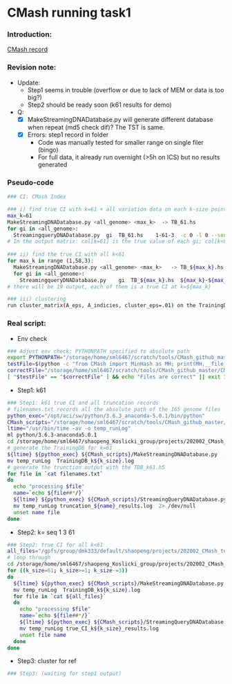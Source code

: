 # CMash running task1

### Introduction: 

[CMash record](https://github.com/ShaopengLiu1/PSU_Bioinformatics/blob/master/r3_Koslicki_group/CMash_record.md)



### Revision note:

- Update:
  - Step1 seems in trouble (overflow or due to lack of MEM or data is too big?)
  - Step2 should be ready soon (k61 results for demo)
- Q:
  - [x] MakeStreamingDNADatabase.py will generate different database when repeat (md5 check dif)? The TST is same.
  - [x] Errors: step1 record in folder
    - Code was manually tested for smaller range on single filer (bingo)
    - For full data, it already run overnight (>5h on ICS) but no results generated

### Pseudo-code

```bash
### CI: CMash Index

### i) find true CI with k=61 + all variation data on each k-size point
max_k=61
MakeStreamingDNADatabase.py <all_genome> <max_k>  -> TB_61.hs
for gi in <all_genome>:
  StreamingqueryDNADatabase.py	gi	TB_61.hs	1-61-3	-c 0 -l 0 --sensitive
# In the output matrix: col[k=61] is the true value of each gi; col[k<61] is the variation due to truncation
  
### ii) find the true CI with all k<61
for max_k in range (1,58,3):
  MakeStreamingDNADatabase.py <all_genome> <max_k>   -> TB_${max_k}.hs
  for gi in <all_genome>:
    StreamingqueryDNADatabase.py	gi	TB_${max_k}.hs	${max_k}-${max_k}-1	-c 0 -l 0 --sensitive
# there will be 19 output, each of them is a true CI at k=${max_k}

### iii) clustering
run cluster_matrix(A_eps, A_indicies, cluster_eps=.01) on the TrainingDatabase_{n}_k_60.h5
```



### Real script:

- Env check

```bash
### Adjust env check: PYTHONPATH specified to absolute path
export PYTHONPATH="/storage/home/sml6467/scratch/tools/CMash_github_master/CMash":$PYTHONPATH  #similar to $PATH, guide the dir where to look up executives
testFile=$(python -c "from CMash import MinHash as MH; print(MH.__file__)")
correctFile="/storage/home/sml6467/scratch/tools/CMash_github_master/CMash/CMash/MinHash.py"
[ "$testFile" == "$correctFile" ] && echo "Files are correct" || exit 1
```



- Step1: k61

```bash
### Step1: k61 true CI and all truncation records
# filenames.txt records all the absolute path of the 165 genome files
python_exec="/opt/aci/sw/python/3.6.3_anaconda-5.0.1/bin/python"
CMash_scripts="/storage/home/sml6467/scratch/tools/CMash_github_master/CMash/scripts"
ltime="/usr/bin/time -av -o temp_runLog"
ml python/3.6.3-anaconda5.0.1
cd /storage/home/sml6467/shaopeng_Koslicki_group/projects/202002_CMash_test/results/20200217_CMash_task1_trunction_kmer/step1_true_CI_k61_and_truncation_errors
# generate the TrainingDB for k=61
${ltime} ${python_exec} ${CMash_scripts}/MakeStreamingDNADatabase.py  -k ${k_size} -v filenames.txt TrainingDB_k${k_size}.h5
mv temp_runLog  TrainingDB_k${k_size}.log
# generate the trunction output with the TDB_k61.h5
for file in `cat filenames.txt`
do
  echo "processing $file"
  name=`echo ${file##*/}`
  ${ltime} ${python_exec} ${CMash_scripts}/StreamingQueryDNADatabase.py ${file} TrainingDB_k${k_size}.h5 truncation_${name}_results.csv 1-61-3 -v -c 0 -l 0 --sensitive
  mv temp_runLog truncation_${name}_results.log  2> /dev/null
  unset name file
done
```

- Step2: k= seq 1 3 61

```bash
### Step2: true CI for all k<61
all_files="/gpfs/group/dmk333/default/shaopeng/projects/202002_CMash_test/results/20200217_CMash_task1_trunction_kmer/step1_true_CI_k61_and_truncation_errors/filenames.txt"
# loop through
cd /storage/home/sml6467/shaopeng_Koslicki_group/projects/202002_CMash_test/results/20200217_CMash_task1_trunction_kmer/step2_true_CI_for_all_short_k_mers
for ((k_size=61; k_size>=1; k_size-=3))
do
  ${ltime} ${python_exec} ${CMash_scripts}/MakeStreamingDNADatabase.py  -k ${k_size} -v ${all_files} TrainingDB_k${k_size}.h5
  mv temp_runLog  TrainingDB_k${k_size}.log
  for file in `cat ${all_files}`
  do
    echo "processing $file"
    name=`echo ${file##*/}`
    ${ltime} ${python_exec} ${CMash_scripts}/StreamingQueryDNADatabase.py ${file} TrainingDB_k${k_size}.h5 true_CI_k${k_size}_${name}_results.csv ${k_size}-${k_size}-1 -v -c 0 -l 0 --sensitive
    mv temp_runLog true_CI_k${k_size}_results.log 
    unset file name
  done
done 
```

- Step3: cluster for ref

```bash
### Step3: (waiting for step1 output)
```






